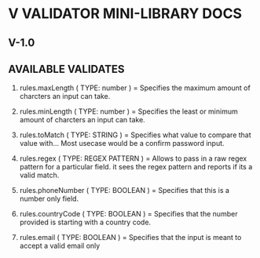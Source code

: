 # V VALIDATOR MINI-LIBRARY DOCS

## V-1.0

## AVAILABLE VALIDATES

1. rules.maxLength ( TYPE: number ) = Specifies the maximum amount of charcters an input can take.

2. rules.minLength ( TYPE: number ) = Specifies the least or minimum amount of charcters an input can take.

3. rules.toMatch ( TYPE: STRING ) = Specifies what value to compare that value with... Most usecase would be a confirm password input.

4. rules.regex ( TYPE: REGEX PATTERN ) = Allows to pass in a raw regex pattern for a particular field. it sees the regex pattern and reports if its a valid match.

5. rules.phoneNumber ( TYPE: BOOLEAN ) = Specifies that this is a number only field.

6. rules.countryCode ( TYPE: BOOLEAN ) = Specifies that the number provided is starting with a country code.

7. rules.email ( TYPE: BOOLEAN ) = Specifies that the input is meant to accept a valid email only

